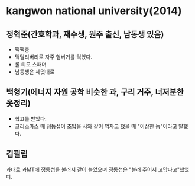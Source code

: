 # kangwon national university(2014)

## 정혁준(간호학과, 재수생, 원주 출신, 남동생 있음)

- 짹짹충
- 맥딜리버리로 자주 햄버거를 먹었다.
- 롤 티모 스패머
- 남동생은 제멋대로

## 백형기(에너지 자원 공학 비슷한 과, 구리 거주, 너저분한 옷정리)

- 학고를 받았다.
- 크리스마스 때 정동섭이 초밥을 사와 같이 먹자고 했을 때 "이상한 놈"이라고 말했다.

## 김필립
과대로 과MT에 정동섭을 불러서 같이 놀았으며 정동섭은 "불러 주어서 고맙다고"했었다.